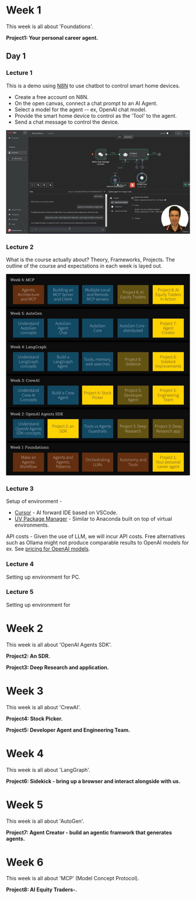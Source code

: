 # Week 1

This week is all about 'Foundations'.

**Project1: Your personal career agent.**

## Day 1

### Lecture 1

This is a demo using [N8N](https://n8n.io/) to use chatbot to control smart home devices.

- Create a free account on N8N.
- On the open canvas, connect a chat prompt to an AI Agent.
- Select a model for the agent -- ex, OpenAI chat model.
- Provide the smart home device to control as the 'Tool' to the agent.
- Send a chat message to control the device.

![image](N8N_smart_devices_demo.png)

### Lecture 2

What is the course actually about? Theory, Frameworks, Projects. The outline of the course and expectations in each week
is layed out.

![image](Weekly_plan.png)

### Lecture 3

Setup of environment -
- [Cursor](https://cursor.com/) - AI forward IDE based on VSCode.
- [UV Package Manager](https://docs.astral.sh/uv/) - Similar to Anaconda built on top of virtual
environments.

API costs - Given the use of LLM, we will incur API costs. Free alternatives such as Ollama might not produce
comparable results to OpenAI models for ex. See [pricing for OpenAI models](https://openai.com/api/pricing/).

### Lecture 4

Setting up environment for PC.

### Lecture 5

Setting up environment for

# Week 2

This week is all about 'OpenAI Agents SDK'.

**Project2: An SDR.**

**Project3: Deep Research and application.**

# Week 3

This week is all about 'CrewAI'.

**Project4: Stock Picker.**

**Project5: Developer Agent and Engineering Team.**

# Week 4

This week is all about 'LangGraph'.

**Project6: Sidekick - bring up a browser and interact alongside with us.**

# Week 5

This week is all about 'AutoGen'.

**Project7: Agent Creator - build an agentic framwork that generates agents.**

# Week 6

This week is all about 'MCP' (Model Concept Protocol).

**Project8: AI Equity Traders-.**
